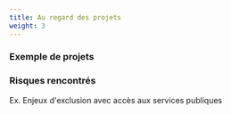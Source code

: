 ```yaml
---
title: Au regard des projets
weight: 3
---
```



### Exemple de projets

### Risques rencontrés

Ex. Enjeux d'exclusion avec accès aux services publiques

